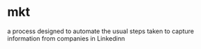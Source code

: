 # mkt

a process designed to automate the usual steps taken to capture information from companies in Linkedinn


